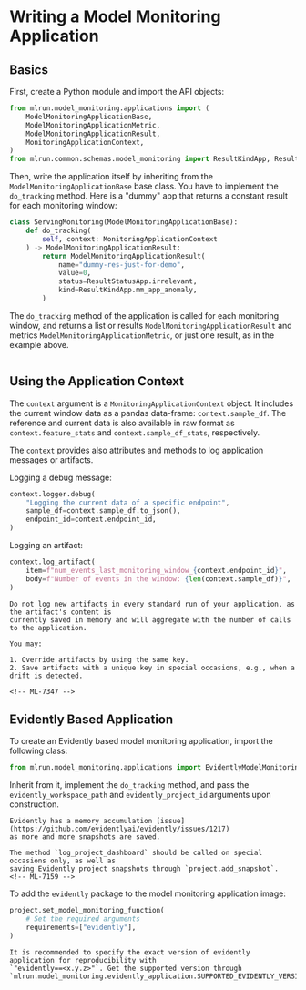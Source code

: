 # Writing a Model Monitoring Application

## Basics

First, create a Python module and import the API objects:

```py
from mlrun.model_monitoring.applications import (
    ModelMonitoringApplicationBase,
    ModelMonitoringApplicationMetric,
    ModelMonitoringApplicationResult,
    MonitoringApplicationContext,
)
from mlrun.common.schemas.model_monitoring import ResultKindApp, ResultStatusApp
```

Then, write the application itself by inheriting from the `ModelMonitoringApplicationBase` base class.
You have to implement the `do_tracking` method.
Here is a "dummy" app that returns a constant result for each monitoring window:

```py
class ServingMonitoring(ModelMonitoringApplicationBase):
    def do_tracking(
        self, context: MonitoringApplicationContext
    ) -> ModelMonitoringApplicationResult:
        return ModelMonitoringApplicationResult(
            name="dummy-res-just-for-demo",
            value=0,
            status=ResultStatusApp.irrelevant,
            kind=ResultKindApp.mm_app_anomaly,
        )
```

The `do_tracking` method of the application is called for each monitoring window, and returns a list
or results `ModelMonitoringApplicationResult` and metrics `ModelMonitoringApplicationMetric`, or just one
result, as in the example above.

```{versionchanged} 1.7.0 ModelMonitoringApplicationBase. Please update your application accordingly.
```

## Using the Application Context

The `context` argument is a `MonitoringApplicationContext` object.
It includes the current window data as a pandas data-frame: `context.sample_df`.
The reference and current data is also available in raw format as `context.feature_stats`
and `context.sample_df_stats`, respectively.

The `context` provides also attributes and methods to log application messages or artifacts.

Logging a debug message:

```py
context.logger.debug(
    "Logging the current data of a specific endpoint",
    sample_df=context.sample_df.to_json(),
    endpoint_id=context.endpoint_id,
)
```

Logging an artifact:

```py
context.log_artifact(
    item=f"num_events_last_monitoring_window_{context.endpoint_id}",
    body=f"Number of events in the window: {len(context.sample_df)}",
)
```

```{caution}
Do not log new artifacts in every standard run of your application, as the artifact's content is
currently saved in memory and will aggregate with the number of calls to the application.

You may:

1. Override artifacts by using the same key.
2. Save artifacts with a unique key in special occasions, e.g., when a drift is detected.

<!-- ML-7347 -->
```

## Evidently Based Application

To create an Evidently based model monitoring application, import the following class:

```py
from mlrun.model_monitoring.applications import EvidentlyModelMonitoringApplicationBase
```

Inherit from it, implement the `do_tracking` method, and pass the `evidently_workspace_path` and
`evidently_project_id` arguments upon construction.

```{caution}
Evidently has a memory accumulation [issue](https://github.com/evidentlyai/evidently/issues/1217)
as more and more snapshots are saved.

The method `log_project_dashboard` should be called on special occasions only, as well as
saving Evidently project snapshots through `project.add_snapshot`.
<!-- ML-7159 -->
```

To add the `evidently` package to the model monitoring application image:

```py
project.set_model_monitoring_function(
    # Set the required arguments
    requirements=["evidently"],
)
```

```{note}
It is recommended to specify the exact version of evidently application for reproducibility with
`"evidently==<x.y.z>"`. Get the supported version through
`mlrun.model_monitoring.evidently_application.SUPPORTED_EVIDENTLY_VERSION`.
```
